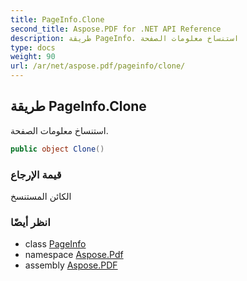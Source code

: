 ```yaml
---
title: PageInfo.Clone
second_title: Aspose.PDF for .NET API Reference
description: طريقة PageInfo. استنساخ معلومات الصفحة
type: docs
weight: 90
url: /ar/net/aspose.pdf/pageinfo/clone/
---
```

## طريقة PageInfo.Clone

استنساخ معلومات الصفحة.

```csharp
public object Clone()
```

### قيمة الإرجاع

الكائن المستنسخ

### انظر أيضًا

* class [PageInfo](../)
* namespace [Aspose.Pdf](../../../aspose.pdf/)
* assembly [Aspose.PDF](../../../)